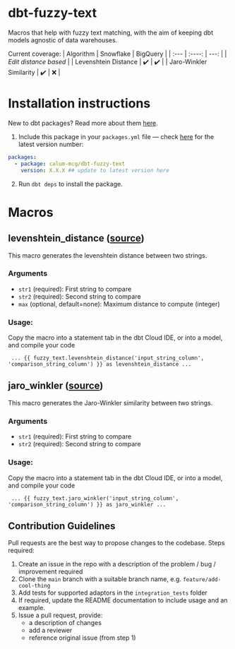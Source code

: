 # dbt-fuzzy-text

Macros that help with fuzzy text matching, with the aim of keeping dbt models agnostic of data warehouses.

Current coverage:
| Algorithm | Snowflake | BigQuery |
| :--- | :----: | ---: |
| _Edit distance based_ |
| Levenshtein Distance | ✔️ | ✔️ |
| Jaro-Winkler Similarity | ✔️ | ❌ |

# Installation instructions

New to dbt packages? Read more about them [here](https://docs.getdbt.com/docs/building-a-dbt-project/package-management/).

1. Include this package in your `packages.yml` file — check [here](https://hub.getdbt.com/calum-mcg/latest/) for the latest version number:

```yml
packages:
  - package: calum-mcg/dbt-fuzzy-text
    version: X.X.X ## update to latest version here
```

2. Run `dbt deps` to install the package.

# Macros

## levenshtein_distance ([source](macros/levenshtein.sql))

This macro generates the levenshtein distance between two strings.

### Arguments

- `str1` (required): First string to compare
- `str2` (required): Second string to compare
- `max` (optional, default=none): Maximum distance to compute (integer)

### Usage:

Copy the macro into a statement tab in the dbt Cloud IDE, or into a model, and compile your code

```
 ... {{ fuzzy_text.levenshtein_distance('input_string_column', 'comparison_string_column') }} as levenshtein_distance ...
```

## jaro_winkler ([source](macros/jaro_winkler.sql))

This macro generates the Jaro-Winkler similarity between two strings.

### Arguments

- `str1` (required): First string to compare
- `str2` (required): Second string to compare

### Usage:

Copy the macro into a statement tab in the dbt Cloud IDE, or into a model, and compile your code

```
 ... {{ fuzzy_text.jaro_winkler('input_string_column', 'comparison_string_column') }} as jaro_winkler ...
```

## Contribution Guidelines

Pull requests are the best way to propose changes to the codebase. Steps required:

1. Create an issue in the repo with a description of the problem / bug / improvement required
2. Clone the `main` branch with a suitable branch name, e.g. `feature/add-cool-thing`
3. Add tests for supported adaptors in the `integration_tests` folder
4. If required, update the README documentation to include usage and an example.
5. Issue a pull request, provide:
   - a description of changes
   - add a reviewer
   - reference original issue (from step 1)
